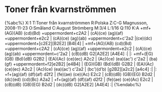 # Toner från kvarnströmmen

{%abc%}
X:1
T:Toner från kvarnströmmen
R:Polska
Z:C-G Magnusson, 2008-11-23
O:Småland
C:August Strömberg
M:3/4
L:1/16
Q:110
K:A
+mf+(AG)(AB) (cd)(Bd) +uppermordent+c2A2 | (cA)(ce) (ag)(af) +uppermordent+e2c2 | (cA)(ce) (ag)(ab) +uppermordent+c'2a2 |(ce)(dc) +uppermordent+[c2E2][B2E2] [B4E4] |
+mf+(AG)(AB) (cd)(Bd) +uppermordent+c2A2 | (cA)(ce) (ag)(af) +uppermordent+e2c2 | (cA)(ce) (ag)(ab) +uppermordent+c'2a2 | (cB)(dB) G2[A2E2] [A4E4] :|
|: +mf+(EG)(GB) (Bd)(dB) G2B2 | (EA)(Ac) (ce)(ec) A2c2 | (Ac)(ce) (ea)(ac') c'2a2 | (ba)(gf) +uppermordent+f2[e2B2] [e4B4] |
(EG)(GB) (Bd)(dB) G2B2 | (EA)(Ac) (ce)(ec) A2c2 | (Ac)(ce) (ea)(ac') c'2a2 | (bc')(d'b) [g2B2][a2c2] [a4c4] :|
|: +f+(ag)(af) (df)(af) d2f2 | (fe)(ae) (ce)(Ac) E2c2 | (cB)(dB) (GB)(EG) B2d2 | (dc)(ed) (cd)(Bc) A2a2 |
+f+(ag)(af) (df)(af) d2f2 | (fe)(ae) (ce)(Ac) E2c2 | (cB)(dB) (GB)(EG) B2d2 | (dc)(dB) G2[A2E2] [A4E4] :|
{%endabc%}

